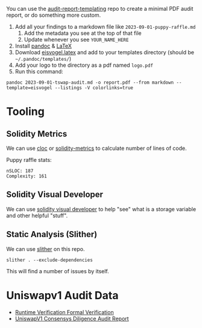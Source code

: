 You can use the [audit-report-templating](https://github.com/Cyfrin/audit-report-templating) repo to create a minimal PDF audit report, or do something more custom. 

1. Add all your findings to a markdown file like `2023-09-01-puppy-raffle.md`
   1. Add the metadata you see at the top of that file
   2. Update whenever you see `YOUR_NAME_HERE`
2. Install [pandoc](https://pandoc.org/installing.html) & [LaTeX](https://www.latex-project.org/get/)
3. Download [eisvogel.latex](https://github.com/Cyfrin/audit-report-templating/blob/main/eisvogel.latex) and add to your templates directory (should be `~/.pandoc/templates/`)
4. Add your logo to the directory as a pdf named `logo.pdf`
5. Run this command:
```
pandoc 2023-09-01-tswap-audit.md -o report.pdf --from markdown --template=eisvogel --listings -V colorlinks=true
```

# Tooling

## Solidity Metrics

We can use [cloc](https://www.geeksforgeeks.org/cloc-count-number-of-lines-of-code-in-file/) or [solidity-metrics](https://marketplace.visualstudio.com/items?itemName=tintinweb.solidity-metrics) to calculate number of lines of code. 

Puppy raffle stats:
```
nSLOC: 187
Complexity: 161
```

## Solidity Visual Developer

We can use [solidity visual developer](https://marketplace.visualstudio.com/items?itemName=tintinweb.solidity-visual-auditor) to help "see" what is a storage variable and other helpful "stuff". 

## Static Analysis (Slither)

We can use [slither](https://github.com/crytic/slither) on this repo. 

```
slither . --exclude-dependencies
```

This will find a number of issues by itself. 

# Uniswapv1 Audit Data
- [Runtime Verification Formal Verification](https://github.com/runtimeverification/verified-smart-contracts/blob/uniswap/uniswap/x-y-k.pdf)
- [UniswapV1 Consensys Diligence Audit Report](https://github.com/Consensys/Uniswap-audit-report-2018-12#32-frontrunners-can-skim-25-from-every-transaction-30)
